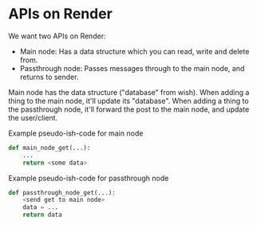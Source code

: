 # APIs on Render
We want two APIs on Render:
- Main node: Has a data structure which you can read, write and delete from.
- Passthrough node: Passes messages through to the main node, and returns to sender.


Main node has the data structure ("database" from wish). When adding a thing to the main node, it'll update its "database". When adding a thing to the passthrough node, it'll forward the post to the main node, and update the user/client.


Example pseudo-ish-code for main node
```python
def main_node_get(...):
    ...
    return <some data>
```


Example pseudo-ish-code for passthrough node
```python
def passthrough_node_get(...):
    <send get to main node>
    data = ...
    return data
```

